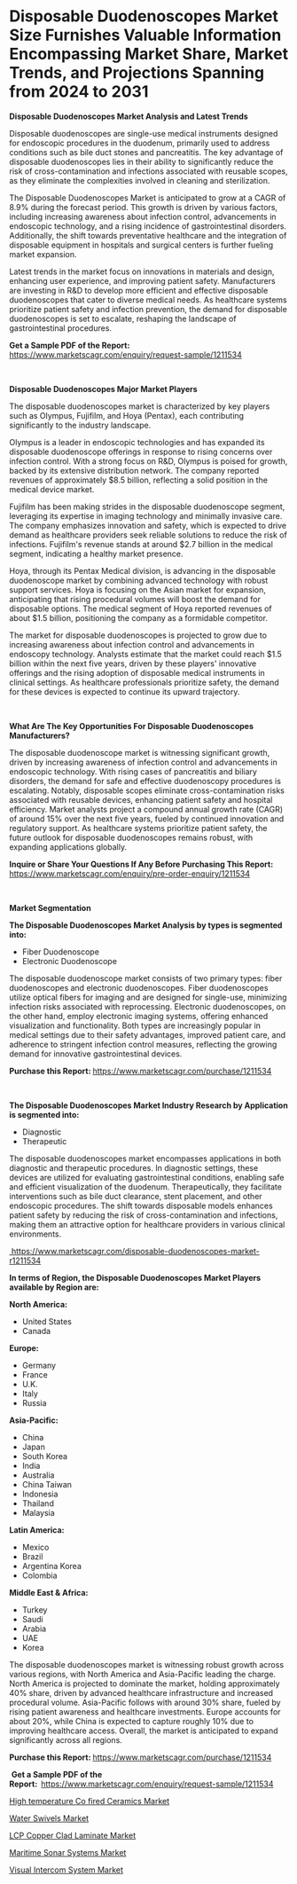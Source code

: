 <p><h1>Disposable Duodenoscopes Market Size Furnishes Valuable Information Encompassing Market Share, Market Trends, and Projections Spanning from 2024 to 2031</h1></p><p><strong>Disposable Duodenoscopes Market Analysis and Latest Trends</strong></p>
<p><p>Disposable duodenoscopes are single-use medical instruments designed for endoscopic procedures in the duodenum, primarily used to address conditions such as bile duct stones and pancreatitis. The key advantage of disposable duodenoscopes lies in their ability to significantly reduce the risk of cross-contamination and infections associated with reusable scopes, as they eliminate the complexities involved in cleaning and sterilization.</p><p>The Disposable Duodenoscopes Market is anticipated to grow at a CAGR of 8.9% during the forecast period. This growth is driven by various factors, including increasing awareness about infection control, advancements in endoscopic technology, and a rising incidence of gastrointestinal disorders. Additionally, the shift towards preventative healthcare and the integration of disposable equipment in hospitals and surgical centers is further fueling market expansion.</p><p>Latest trends in the market focus on innovations in materials and design, enhancing user experience, and improving patient safety. Manufacturers are investing in R&D to develop more efficient and effective disposable duodenoscopes that cater to diverse medical needs. As healthcare systems prioritize patient safety and infection prevention, the demand for disposable duodenoscopes is set to escalate, reshaping the landscape of gastrointestinal procedures.</p></p>
<p><strong>Get a Sample PDF of the Report:&nbsp;</strong> <a href="https://www.marketscagr.com/enquiry/request-sample/1211534?utm_campaign=1259&utm_medium=2&utm_source=Github&utm_content=ia&utm_term=05102024&utm_id=disposable-duodenoscopes">https://www.marketscagr.com/enquiry/request-sample/1211534</a></p>
<p>&nbsp;</p>
<p><strong>Disposable Duodenoscopes Major Market Players</strong></p>
<p><p>The disposable duodenoscopes market is characterized by key players such as Olympus, Fujifilm, and Hoya (Pentax), each contributing significantly to the industry landscape. </p><p>Olympus is a leader in endoscopic technologies and has expanded its disposable duodenoscope offerings in response to rising concerns over infection control. With a strong focus on R&D, Olympus is poised for growth, backed by its extensive distribution network. The company reported revenues of approximately $8.5 billion, reflecting a solid position in the medical device market.</p><p>Fujifilm has been making strides in the disposable duodenoscope segment, leveraging its expertise in imaging technology and minimally invasive care. The company emphasizes innovation and safety, which is expected to drive demand as healthcare providers seek reliable solutions to reduce the risk of infections. Fujifilm's revenue stands at around $2.7 billion in the medical segment, indicating a healthy market presence.</p><p>Hoya, through its Pentax Medical division, is advancing in the disposable duodenoscope market by combining advanced technology with robust support services. Hoya is focusing on the Asian market for expansion, anticipating that rising procedural volumes will boost the demand for disposable options. The medical segment of Hoya reported revenues of about $1.5 billion, positioning the company as a formidable competitor.</p><p>The market for disposable duodenoscopes is projected to grow due to increasing awareness about infection control and advancements in endoscopy technology. Analysts estimate that the market could reach $1.5 billion within the next five years, driven by these players' innovative offerings and the rising adoption of disposable medical instruments in clinical settings. As healthcare professionals prioritize safety, the demand for these devices is expected to continue its upward trajectory.</p></p>
<p>&nbsp;</p>
<p><strong>What Are The Key Opportunities For Disposable Duodenoscopes Manufacturers?</strong></p>
<p><p>The disposable duodenoscope market is witnessing significant growth, driven by increasing awareness of infection control and advancements in endoscopic technology. With rising cases of pancreatitis and biliary disorders, the demand for safe and effective duodenoscopy procedures is escalating. Notably, disposable scopes eliminate cross-contamination risks associated with reusable devices, enhancing patient safety and hospital efficiency. Market analysts project a compound annual growth rate (CAGR) of around 15% over the next five years, fueled by continued innovation and regulatory support. As healthcare systems prioritize patient safety, the future outlook for disposable duodenoscopes remains robust, with expanding applications globally.</p></p>
<p><strong>Inquire or Share Your Questions If Any Before Purchasing This Report:</strong> <a href="https://www.marketscagr.com/enquiry/pre-order-enquiry/1211534?utm_campaign=1259&utm_medium=2&utm_source=Github&utm_content=ia&utm_term=05102024&utm_id=disposable-duodenoscopes">https://www.marketscagr.com/enquiry/pre-order-enquiry/1211534</a></p>
<p>&nbsp;</p>
<p><strong>Market Segmentation</strong></p>
<p><strong>The Disposable Duodenoscopes Market Analysis by types is segmented into:</strong></p>
<p><ul><li>Fiber Duodenoscope</li><li>Electronic Duodenoscope</li></ul></p>
<p><p>The disposable duodenoscope market consists of two primary types: fiber duodenoscopes and electronic duodenoscopes. Fiber duodenoscopes utilize optical fibers for imaging and are designed for single-use, minimizing infection risks associated with reprocessing. Electronic duodenoscopes, on the other hand, employ electronic imaging systems, offering enhanced visualization and functionality. Both types are increasingly popular in medical settings due to their safety advantages, improved patient care, and adherence to stringent infection control measures, reflecting the growing demand for innovative gastrointestinal devices.</p></p>
<p><strong>Purchase this Report:&nbsp;</strong><a href="https://www.marketscagr.com/purchase/1211534?utm_campaign=1259&utm_medium=2&utm_source=Github&utm_content=ia&utm_term=05102024&utm_id=disposable-duodenoscopes">https://www.marketscagr.com/purchase/1211534</a></p>
<p>&nbsp;</p>
<p><strong>The Disposable Duodenoscopes Market Industry Research by Application is segmented into:</strong></p>
<p><ul><li>Diagnostic</li><li>Therapeutic</li></ul></p>
<p><p>The disposable duodenoscopes market encompasses applications in both diagnostic and therapeutic procedures. In diagnostic settings, these devices are utilized for evaluating gastrointestinal conditions, enabling safe and efficient visualization of the duodenum. Therapeutically, they facilitate interventions such as bile duct clearance, stent placement, and other endoscopic procedures. The shift towards disposable models enhances patient safety by reducing the risk of cross-contamination and infections, making them an attractive option for healthcare providers in various clinical environments.</p></p>
<p><a href="https://www.marketscagr.com/disposable-duodenoscopes-market-r1211534?utm_campaign=1259&utm_medium=2&utm_source=Github&utm_content=ia&utm_term=05102024&utm_id=disposable-duodenoscopes">&nbsp;https://www.marketscagr.com/disposable-duodenoscopes-market-r1211534</a></p>
<p><strong>In terms of Region, the Disposable Duodenoscopes Market Players available by Region are:</strong></p>
<p>
    <p> <strong> North America: </strong>
        <ul>
            <li>United States</li>
            <li>Canada</li>
        </ul>
        </p> 
    <p> <strong> Europe: </strong>
        <ul>
            <li>Germany</li>
            <li>France</li>
            <li>U.K.</li>
            <li>Italy</li>
            <li>Russia</li>
        </ul>
        </p> 
    <p> <strong> Asia-Pacific: </strong>
        <ul>
            <li>China</li>
            <li>Japan</li>
            <li>South Korea</li>
            <li>India</li>
            <li>Australia</li>
            <li>China Taiwan</li>
            <li>Indonesia</li>
            <li>Thailand</li>
            <li>Malaysia</li>
        </ul>
        </p> 
    <p> <strong> Latin America: </strong>
        <ul>
            <li>Mexico</li>
            <li>Brazil</li>
            <li>Argentina Korea</li>
            <li>Colombia</li>
        </ul>
        </p> 
    <p> <strong> Middle East & Africa: </strong>
        <ul>
            <li>Turkey</li>
            <li>Saudi</li>
            <li>Arabia</li>
            <li>UAE</li>
            <li>Korea</li>
        </ul>
    </p>
    </p>
<p><p>The disposable duodenoscopes market is witnessing robust growth across various regions, with North America and Asia-Pacific leading the charge. North America is projected to dominate the market, holding approximately 40% share, driven by advanced healthcare infrastructure and increased procedural volume. Asia-Pacific follows with around 30% share, fueled by rising patient awareness and healthcare investments. Europe accounts for about 20%, while China is expected to capture roughly 10% due to improving healthcare access. Overall, the market is anticipated to expand significantly across all regions.</p></p>
<p><strong>Purchase this Report: </strong><a href="https://www.marketscagr.com/purchase/1211534?utm_campaign=1259&utm_medium=2&utm_source=Github&utm_content=ia&utm_term=05102024&utm_id=disposable-duodenoscopes">https://www.marketscagr.com/purchase/1211534</a></p>
<p>&nbsp;<strong>Get a Sample PDF of the Report:&nbsp;&nbsp;</strong><a href="https://www.marketscagr.com/enquiry/request-sample/1211534?utm_campaign=1259&utm_medium=2&utm_source=Github&utm_content=ia&utm_term=05102024&utm_id=disposable-duodenoscopes">https://www.marketscagr.com/enquiry/request-sample/1211534</a></p>
<p><strong></strong></p>
<p><p><a href="https://issuu.com/reportprime-2/docs/high-temperature-co-fired-ceramics-_dc3292ddb40b54?utm_campaign=1259&utm_medium=2&utm_source=Github&utm_content=ia&utm_term=05102024&utm_id=disposable-duodenoscopes">High temperature Co fired Ceramics Market</a></p><p><a href="https://www.linkedin.com/pulse/water-swivels-spectrum-usage-patterns-sector-evolution-8iarc?utm_campaign=1259&utm_medium=2&utm_source=Github&utm_content=ia&utm_term=05102024&utm_id=disposable-duodenoscopes">Water Swivels Market</a></p><p><a href="https://issuu.com/reportprime-2/docs/lcp-copper-clad-laminate-market-siz_39420a4a098e1f?utm_campaign=1259&utm_medium=2&utm_source=Github&utm_content=ia&utm_term=05102024&utm_id=disposable-duodenoscopes">LCP Copper Clad Laminate Market</a></p><p><a href="https://github.com/napierswinnyfg/Market-Research-Report-List-1/blob/main/maritime-sonar-systems-market.md?utm_campaign=1259&utm_medium=2&utm_source=Github&utm_content=ia&utm_term=05102024&utm_id=disposable-duodenoscopes">Maritime Sonar Systems Market</a></p><p><a href="https://www.linkedin.com/pulse/booming-visual-intercom-system-market-sector-analysis-lq4yc?utm_campaign=1259&utm_medium=2&utm_source=Github&utm_content=ia&utm_term=05102024&utm_id=disposable-duodenoscopes">Visual Intercom System Market</a></p></p>